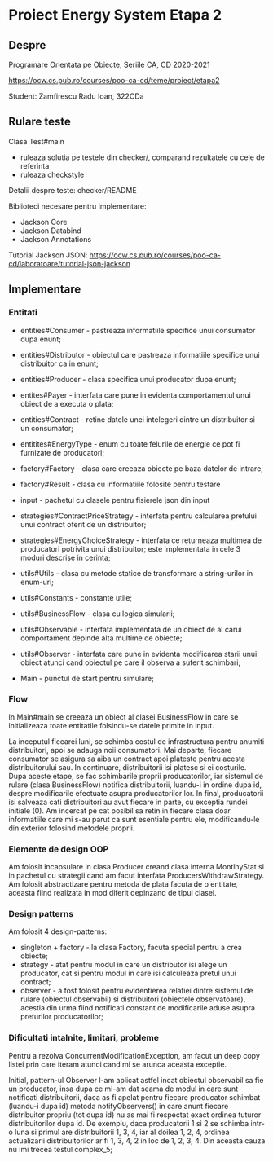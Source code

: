 # Proiect Energy System Etapa 2

## Despre

Programare Orientata pe Obiecte, Seriile CA, CD
2020-2021

<https://ocw.cs.pub.ro/courses/poo-ca-cd/teme/proiect/etapa2>

Student: Zamfirescu Radu Ioan, 322CDa

## Rulare teste

Clasa Test#main
  * ruleaza solutia pe testele din checker/, comparand rezultatele cu cele de referinta
  * ruleaza checkstyle

Detalii despre teste: checker/README

Biblioteci necesare pentru implementare:
* Jackson Core 
* Jackson Databind 
* Jackson Annotations

Tutorial Jackson JSON: 
<https://ocw.cs.pub.ro/courses/poo-ca-cd/laboratoare/tutorial-json-jackson>

## Implementare

### Entitati
  
* entities#Consumer - pastreaza informatiile specifice unui consumator dupa
    enunt;
    
* entities#Distributor - obiectul care pastreaza informatiile specifice unui
    distribuitor ca in enunt;
    
* entities#Producer - clasa specifica unui producator dupa enunt;

* entites#Payer - interfata care pune in evidenta comportamentul unui obiect
    de a executa o plata;
    
* entities#Contract - retine datele unei intelegeri dintre un distribuitor si
    un consumator;
    
* entitites#EnergyType - enum cu toate felurile de energie ce pot fi furnizate
    de producatori;

* factory#Factory - clasa care creeaza obiecte pe baza datelor de intrare;
* factory#Result - clasa cu informatiile folosite pentru testare

* input - pachetul cu clasele pentru fisierele json din input

* strategies#ContractPriceStrategy - interfata pentru calcularea pretului unui
    contract oferit de un distribuitor;

* strategies#EnergyChoiceStrategy - interfata ce returneaza multimea de
    producatori potrivita unui distribuitor; este implementata in cele 3 moduri
    descrise in cerinta;

* utils#Utils - clasa cu metode statice de transformare a string-urilor in
    enum-uri;
    
* utils#Constants - constante utile;

* utils#BusinessFlow - clasa cu logica simularii;

* utils#Observable - interfata implementata de un obiect de al carui
    comportament depinde alta multime de obiecte;

* utils#Observer - interfata care pune in evidenta modificarea starii unui
    obiect atunci cand obiectul pe care il observa a suferit schimbari;

* Main - punctul de start pentru simulare;    
### Flow

In Main#main se creeaza un obiect al clasei BusinessFlow in care se 
initializeaza toate entitatile folsindu-se datele primite in input.
 
La inceputul fiecarei luni, se schimba costul de infrastructura pentru anumiti
distribuitori, apoi se adauga noii consumatori. Mai departe, fiecare consumator
se asigura sa aiba un contract apoi plateste pentru acesta distribuitorului sau.
In continuare, distribuitorii isi platesc si ei costurile.
Dupa aceste etape, se fac schimbarile proprii producatorilor, iar sistemul de
rulare (clasa BusinessFlow) notifica distribuitorii, luandu-i in ordine dupa id,
despre modificarile efectuate asupra producatorilor lor. In final, producatorii
isi salveaza cati distribuitori au avut fiecare in parte, cu exceptia rundei
initiale (0).
Am incercat pe cat posibil sa retin in fiecare clasa doar informatiile care mi
s-au parut ca sunt esentiale pentru ele, modificandu-le din exterior folosind
metodele proprii.

### Elemente de design OOP

Am folosit incapsulare in clasa Producer creand clasa interna MontlhyStat si in
pachetul cu strategii cand am facut interfata ProducersWithdrawStrategy.
Am folosit abstractizare pentru metoda de plata facuta de o entitate, aceasta
fiind realizata in mod diferit depinzand de tipul clasei.

### Design patterns

Am folosit 4 design-patterns:
* singleton + factory - la clasa Factory, facuta special pentru a crea obiecte;
* strategy - atat pentru modul in care un distributor isi alege un producator,
    cat si pentru modul in care isi calculeaza pretul unui contract;
* observer - a fost folosit pentru evidentierea relatiei dintre sistemul de
    rulare (obiectul observabil) si distribuitori (obiectele observatoare),
    acestia din urma fiind notificati constant de modificarile aduse asupra
    preturilor producatorilor;

### Dificultati intalnite, limitari, probleme

Pentru a rezolva ConcurrentModificationException, am facut un deep copy listei
prin care iteram atunci cand mi se arunca aceasta exceptie.

Initial, pattern-ul Observer l-am aplicat astfel incat obiectul observabil sa
fie un producator, insa dupa ce mi-am dat seama de modul in care sunt
notificati distribuitorii, daca as fi apelat pentru fiecare producator schimbat
(luandu-i dupa id) metoda notifyObservers() in care anunt fiecare distribuitor
propriu (tot dupa id) nu as mai fi respectat exact ordinea tuturor
distribuitorilor dupa id. De exemplu, daca producatorii 1 si 2 se schimba intr-o
luna si primul are distribuitorii 1, 3, 4, iar al doilea 1, 2, 4, ordinea
actualizarii distribuitorilor ar fi 1, 3, 4, 2 in loc de 1, 2, 3, 4. Din aceasta
cauza nu imi trecea testul complex_5;
